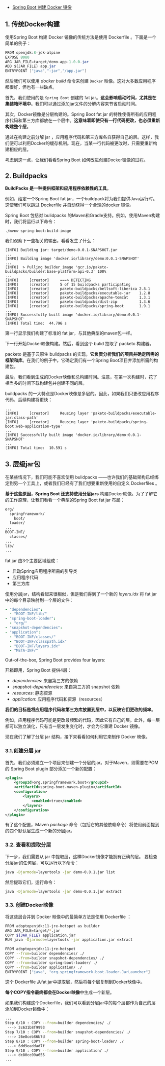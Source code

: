 - [Spring Boot 创建 Docker 镜像](https://www.cnblogs.com/liululee/p/13992852.html)

## 1. 传统Docker构建

使用Spring Boot 构建 Docker 镜像的传统方法是使用 Dockerfile 。下面是一个简单的例子：

```java
FROM openjdk:8-jdk-alpine
EXPOSE 8080
ARG JAR_FILE=target/demo-app-1.0.0.jar
ADD ${JAR_FILE} app.jar
ENTRYPOINT ["java","-jar","/app.jar"]
```

然后我们可以使用 *docker build* 命令来创建 `Docker` 映像。这对大多数应用程序都很好，但也有一些缺点。

首先，我们使用的是 `Spring Boot` 创建的 fat jar。**这会影响启动时间，尤其是在集装箱环境中**。我们可以通过添加jar文件的分解内容来节省启动时间。

其次，Docker镜像是分层构建的。Spring Boot fat jar 的特性使得所有的应用程序代码和第三方库都放在一个层中。**这意味着即使只有一行代码更改，也必须重新构建整个层**。

通过在构建之前分解 jar ，应用程序代码和第三方库各自获得自己的层。这样，我们便可以利用Docker的缓存机制。现在，当某一行代码被更改时，只需要重新构建相应的层。

考虑到这一点，让我们看看Spring Boot 如何改进创建Docker镜像的过程。

## 2. Buildpacks

**BuildPacks 是一种提供框架和应用程序依赖性的工具**。

例如，给定一个Spring Boot fat jar，一个buildpack将为我们提供Java运行时。这使我们可以跳过 Dockerfile 并自动获得一个合理的docker 镜像。

Spring Boot 包括对 bulidpacks 的Maven和Gradle支持。例如，使用Maven构建时，我们将运行以下命令：

```shell
./mvnw spring-boot:build-image
```

我们观察下一些相关的输出，看看发生了什么：

```shell
[INFO] Building jar: target/demo-0.0.1-SNAPSHOT.jar
...
[INFO] Building image 'docker.io/library/demo:0.0.1-SNAPSHOT'
...
[INFO]  > Pulling builder image 'gcr.io/paketo-buildpacks/builder:base-platform-api-0.3' 100%
...
[INFO]     [creator]     ===> DETECTING
[INFO]     [creator]     5 of 15 buildpacks participating
[INFO]     [creator]     paketo-buildpacks/bellsoft-liberica 2.8.1
[INFO]     [creator]     paketo-buildpacks/executable-jar    1.2.8
[INFO]     [creator]     paketo-buildpacks/apache-tomcat     1.3.1
[INFO]     [creator]     paketo-buildpacks/dist-zip          1.3.6
[INFO]     [creator]     paketo-buildpacks/spring-boot       1.9.1
...
[INFO] Successfully built image 'docker.io/library/demo:0.0.1-SNAPSHOT'
[INFO] Total time:  44.796 s
```

第一行显示我们构建了标准的 fat jar，与其他典型的maven包一样。

下一行开始Docker映像构建。然后，看到这个 bulid 拉取了 packeto 构建器。

packeto 是基于云原生 bulidpacks 的实现。**它负责分析我们的项目并确定所需的框架和库**。在我们的例子中，它确定我们有一个Spring Boot项目并添加所需的构建包。

最后，我们看到生成的Docker映像和总构建时间。注意，在第一次构建时，花了相当多的时间下载构建包并创建不同的层。

buildpacks 的一大特点是Docker映像是多层的。因此，如果我们只更改应用程序代码，后续构建将更快：

```shell
...
[INFO]     [creator]     Reusing layer 'paketo-buildpacks/executable-jar:class-path'
[INFO]     [creator]     Reusing layer 'paketo-buildpacks/spring-boot:web-application-type'
...
[INFO] Successfully built image 'docker.io/library/demo:0.0.1-SNAPSHOT'
...
[INFO] Total time:  10.591 s
```

## 3. 层级jar包

在某些情况下，我们可能不喜欢使用 bulidpacks ——也许我们的基础架构已经绑定到另一个工具上，或者我们已经有了我们想要重新使用的自定义 Dockerfiles 。

**基于这些原因，Spring Boot 还支持使用分层jars** 构建Docker映像。为了了解它的工作原理，让我们看看一个典型的Spring Boot fat jar 布局：

```bash
org/
  springframework/
    boot/
  loader/
...
BOOT-INF/
  classes/
...
lib/
...
```

fat jar 由3个主要区域组成：

- 启动Spring应用程序所需的引导类
- 应用程序代码
- 第三方库

使用分层jar，结构看起来很相似，但是我们得到了一个新的 *layers.idx* 将 fat jar 中的每个目录映射到一个层的文件：

```yaml
- "dependencies":
  - "BOOT-INF/lib/"
- "spring-boot-loader":
  - "org/"
- "snapshot-dependencies":
- "application":
  - "BOOT-INF/classes/"
  - "BOOT-INF/classpath.idx"
  - "BOOT-INF/layers.idx"
  - "META-INF/"
```

Out-of-the-box, Spring Boot provides four layers:

开箱即用，Spring Boot 提供4层：

- *dependencies*: 来自第三方的依赖
- *snapshot-dependencies*: 来自第三方的 snapshot 依赖
- *resources*: 静态资源
- *application*: 应用程序代码和资源（resources）

**我们的目标是将应用程序代码和第三方库放置到层中，以反映它们更改的频率**。

例如，应用程序代码可能是更改最频繁的代码，因此它有自己的层。此外，每一层都可以独立演化，只有当一层发生变化时，才会为它重建 Docker 镜像。

现在我们了解了分层 jar 结构，接下来看看如何利用它来制作 Docker 映像。

### 3.1.创建分层 jar

首先，我们必须建立一个项目来创建一个分层的jar。对于Maven，则需要在POM的 Spring Boot plugin 部分添加一个新的配置：

```xml
<plugin>
    <groupId>org.springframework.boot</groupId>
    <artifactId>spring-boot-maven-plugin</artifactId>
    <configuration>
        <layers>
            <enabled>true</enabled>
        </layers>
    </configuration>
</plugin>
```

有了这个配置，Maven *package* 命令（包括它的其他依赖命令）将使用前面提到的四个默认层生成一个新的分层jar。

### 3.2. 查看和提取分层

下一步，我们需要从 jar 中提取层，这样Docker镜像才能拥有正确的层。
要检查分层jar的任何层，可以运行以下命令：

```bash
java -Djarmode=layertools -jar demo-0.0.1.jar list
```

然后提取它们，运行命令：

```bash
java -Djarmode=layertools -jar demo-0.0.1.jar extract
```

### 3.3. 创建Docker映像

将这些层合并到 Docker 映像中的最简单方法是使用 Dockerfile ：

```bash
FROM adoptopenjdk:11-jre-hotspot as builder
ARG JAR_FILE=target/*.jar
COPY ${JAR_FILE} application.jar
RUN java -Djarmode=layertools -jar application.jar extract
 
FROM adoptopenjdk:11-jre-hotspot
COPY --from=builder dependencies/ ./
COPY --from=builder snapshot-dependencies/ ./
COPY --from=builder spring-boot-loader/ ./
COPY --from=builder application/ ./
ENTRYPOINT ["java", "org.springframework.boot.loader.JarLauncher"]
```

这个 Dockerfile 从fat jar中提取层，然后将每个层复制到Docker映像中。

**每个COPY指令最终都会在Docker映像**中生成一个新层。

如果我们构建这个Dockerfile，我们可以看到分层jar中的每个层都作为自己的层添加到Docker镜像中：

```bash
...
Step 6/10 : COPY --from=builder dependencies/ ./
 ---> 2c631b8f9993
Step 7/10 : COPY --from=builder snapshot-dependencies/ ./
 ---> 26e8ceb86b7d
Step 8/10 : COPY --from=builder spring-boot-loader/ ./
 ---> 6dd9eaddad7f
Step 9/10 : COPY --from=builder application/ ./
 ---> dc80cc00a655
...
```
